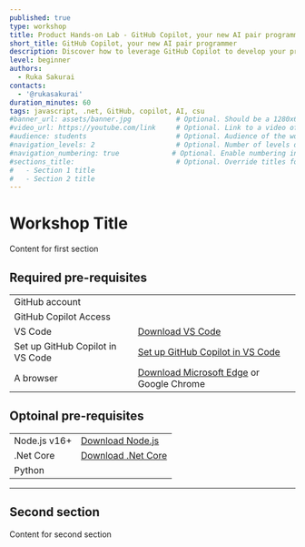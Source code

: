 ```yaml
---
published: true
type: workshop
title: Product Hands-on Lab - GitHub Copilot, your new AI pair programmer  
short_title: GitHub Copilot, your new AI pair programmer
description: Discover how to leverage GitHub Copilot to develop your project
level: beginner
authors:
  - Ruka Sakurai
contacts:
  - '@rukasakurai'
duration_minutes: 60
tags: javascript, .net, GitHub, copilot, AI, csu
#banner_url: assets/banner.jpg           # Optional. Should be a 1280x640px image
#video_url: https://youtube.com/link     # Optional. Link to a video of the workshop
#audience: students                      # Optional. Audience of the workshop (students, pro devs, etc.)
#navigation_levels: 2                    # Optional. Number of levels displayed in the side menu (default: 2)
#navigation_numbering: true             # Optional. Enable numbering in the side menu (default: true)
#sections_title:                         # Optional. Override titles for each section to be displayed in the side bar
#   - Section 1 title
#   - Section 2 title
---
```


# Workshop Title

Content for first section

## Required pre-requisites
| | |
|----------------|-----------------|
| GitHub account |  |
| GitHub Copilot Access |  |
| VS Code | [Download VS Code](https://code.visualstudio.com/Download) |
| Set up GitHub Copilot in VS Code |  [Set up GitHub Copilot in VS Code](https://code.visualstudio.com/docs/copilot/setup) |
| A browser      | [Download Microsoft Edge](https://www.microsoft.com/edge) or Google Chrome |

## Optoinal pre-requisites

| | |
|----------------|-----------------|
| Node.js v16+   | [Download Node.js](https://nodejs.org) |
| .Net Core   | [Download .Net Core](https://dotnet.microsoft.com/download) |
| Python | |

---

## Second section

Content for second section
